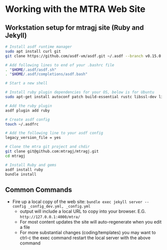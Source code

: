 # Working with the MTRA Web Site

## Workstation setup for mtragj site (Ruby and Jekyll)

```bash
# Install asdf runtime manager
sudo apt install curl git
git clone https://github.com/asdf-vm/asdf.git ~/.asdf --branch v0.15.0

# Add following lines to end of your .bashrc file
. "$HOME/.asdf/asdf.sh"
. "$HOME/.asdf/completions/asdf.bash"

# Start a new shell

# Install ruby plugin dependencies for your OS, below is for Ubuntu
sudo apt-get install autoconf patch build-essential rustc libssl-dev libyaml-dev libreadline6-dev zlib1g-dev libgmp-dev libncurses5-dev libffi-dev libgdbm6 libgdbm-dev libdb-dev uuid-dev

# Add the ruby plugin
asdf plugin add ruby

# Create asdf config
touch ~/.asdfrc

# Add the following line to your asdf config
legacy_version_file = yes

# Clone the mtra git project and chdir
git clone git@github.com:mtragj/mtragj.git
cd mtragj

# Install Ruby and gems
asdf install ruby
bundle install
```

## Common Commands
* Fire up a local copy of the web site: `bundle exec jekyll server --config _config_dev.yml, _config.yml`
  * output will include a local URL to copy into your browser. E.G. `http://127.0.0.1:4000/mtra/`
  * For most content updates the site will auto-regenerate when you edit a file
  * For more substantial changes (coding/templates) you may want to ctrl-c the exec command restart the local server with the above command
